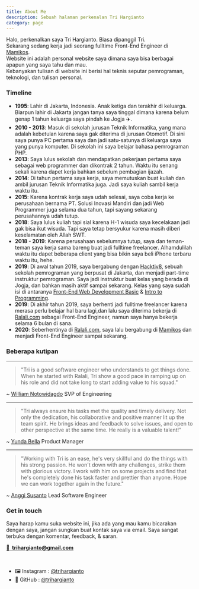 ```yaml
---
title: About Me
description: Sebuah halaman perkenalan Tri Hargianto
category: page
---
```


Halo, perkenalkan saya Tri Hargianto. Biasa dipanggil Tri. <br />
Sekarang sedang kerja jadi seorang fulltime Front-End Engineer di [Mamikos](https://mamikos.com). <br />
Website ini adalah personal website saya dimana saya bisa berbagai apapun yang saya tahu dan mau. <br />
Kebanyakan tulisan di website ini berisi hal teknis seputar pemrograman, teknologi, dan tulisan personal.

### Timeline

- **1995**: Lahir di Jakarta, Indonesia. Anak ketiga dan terakhir di keluarga. Biarpun lahir di Jakarta jangan tanya saya tinggal dimana karena belum genap 1 tahun keluarga saya pindah ke Jogja ✈️.
- **2010 - 2013**: Masuk di sekolah jurusan Teknik Informatika, yang mana adalah kebetulan karena saya gak diterima di jurusan Otomotif. Di sini saya punya PC pertama saya dan jadi satu-satunya di keluarga saya yang punya komputer. Di sekolah ini saya belajar bahasa pemrograman PHP.
- **2013**: Saya lulus sekolah dan mendapatkan pekerjaan pertama saya sebagai web programmer dan dikontrak 2 tahun. Waktu itu senang sekali karena dapet kerja bahkan sebelum pembagian ijazah.
- **2014**: Di tahun pertama saya kerja, saya memutuskan buat kuliah dan ambil jurusan Teknik Informatika juga. Jadi saya kuliah sambil kerja waktu itu.
- **2015**: Karena kontrak kerja saya udah selesai, saya coba kerja ke perusahaan bernama PT. Solusi Inovasi Mandiri dan jadi Web Programmer juga selama dua tahun, tapi sayang sekarang perusahannya udah tutup.
- **2018**: Saya lulus kuliah tapi sial karena H-1 wisuda saya kecelakaan jadi gak bisa ikut wisuda. Tapi saya tetap bersyukur karena masih diberi keselamatan oleh Allah SWT.
- **2018 - 2019**: Karena perusahaan sebelumnya tutup, saya dan teman-teman saya kerja sama bareng buat jadi fulltime freelancer. Alhamdulilah waktu itu dapet beberapa client yang bisa bikin saya beli iPhone terbaru waktu itu, hehe.
- **2019**: Di awal tahun 2019, saya bergabung dengan [Hacktiv8](https://hacktiv8.com/), sebuah sekolah pemrograman yang berpusat di Jakarta, dan menjadi part-time instruktur pemrograman. Saya jadi instruktur buat kelas yang berada di Jogja, dan bahkan masih aktif sampai sekarang. Kelas yang saya sudah isi di antaranya [Front-End Web Development Basic](https://hacktiv8.com/frontend/jakarta/) & [Intro to Programming](https://hacktiv8.com/intro-to-programming/jakarta/).
- **2019**: Di akhir tahun 2019, saya berhenti jadi fulltime freelancer karena merasa perlu belajar hal baru lagi,dan lalu saya diterima bekerja di [Ralali.com](https://www.ralali.com/) sebagai Front-End Engineer, namun saya hanya bekerja selama 6 bulan di sana.
- **2020**: Seberhentinya di [Ralali.com](https://www.ralali.com/), saya lalu bergabung di [Mamikos](https://mamikos.com/) dan menjadi Front-End Engineer sampai sekarang.

### Beberapa kutipan

---

> "Tri is a good software engineer who understands to get things done. When he started with Ralali, Tri show a good pace in ramping up on his role and did not take long to start adding value to his squad."

~ [William Notowidagdo](https://www.linkedin.com/in/williamn/)
SVP of Engineering

---

> "Tri always ensure his tasks met the quality and timely delivery. Not only the dedication, his collaborative and positive manner lit up the team spirit. He brings ideas and feedback to solve issues, and open to other perspective at the same time. He really is a valuable talent!"

~ [Yunda Bella](https://www.linkedin.com/in/yunda-bella-paramitha-25404966/)
Product Manager

---

> "Working with Tri is an ease, he's very skillful and do the things with his strong passion. He won't down with any challenges, strike them with glorious victory. I work with him on some projects and find that he's completely done his task faster and prettier than anyone. Hope we can work together again in the future."

~ [Anggi Susanto](https://www.linkedin.com/in/anggi-susanto/)
Lead Software Engineer

### Get in touch

Saya harap kamu suka website ini, jika ada yang mau kamu bicarakan dengan saya, jangan sungkan buat kontak saya via email. Saya sangat terbuka dengan komentar, feedback, & saran.

<h4 style="margin-top: 0; margin-bottom: 45px;">
    <a href="mailto:trihargianto@gmail.com">
        💌 &nbsp;trihargianto@gmail.com
    </a>
</h4>

- 🖼 Instagram : [@trihargianto](https://instagram.com/trihargianto)
- 🐙 GitHub : [@trihargianto](https://github.com/trihargianto)
